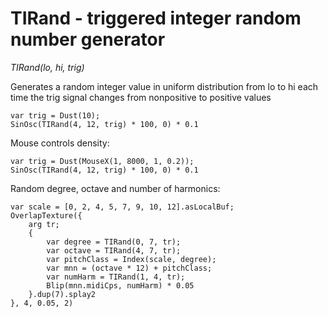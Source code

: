 # TIRand - triggered integer random number generator

_TIRand(lo, hi, trig)_

Generates a random integer value in uniform distribution from lo to hi each time the trig signal changes from nonpositive to positive values

	var trig = Dust(10);
	SinOsc(TIRand(4, 12, trig) * 100, 0) * 0.1

Mouse controls density:

	var trig = Dust(MouseX(1, 8000, 1, 0.2));
	SinOsc(TIRand(4, 12, trig) * 100, 0) * 0.1

Random degree, octave and number of harmonics:

	var scale = [0, 2, 4, 5, 7, 9, 10, 12].asLocalBuf;
	OverlapTexture({
		arg tr;
		{
			var degree = TIRand(0, 7, tr);
			var octave = TIRand(4, 7, tr);
			var pitchClass = Index(scale, degree);
			var mnn = (octave * 12) + pitchClass;
			var numHarm = TIRand(1, 4, tr);
			Blip(mnn.midiCps, numHarm) * 0.05
		}.dup(7).splay2
	}, 4, 0.05, 2)

